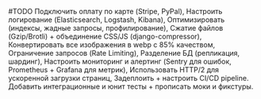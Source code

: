 





#TODO
Подключить оплату по карте (Stripe, PyPal),
Настроить логирование (Elasticsearch, Logstash, Kibana),
Оптимизировать (индексы, жадные запросы, профилирование),
Сжатие файлов (Gzip/Brotli) + объединение CSS/JS (django-compressor),
Конвертировать все изображения в webp с 85% качеством,
Ограничение запросов (Rate Limiting),
Разделение БД (репликация, шардинг),
Настроить мониторинг и алертинг (Sentry для ошибок, Prometheus + Grafana для метрик),
Использовать HTTP/2 для ускоренной загрузки страниц,
Задеплоить + настроить CI/CD pipeline.
Добавить интеграционные и юнит тесты + прописать моки и фикстуры.